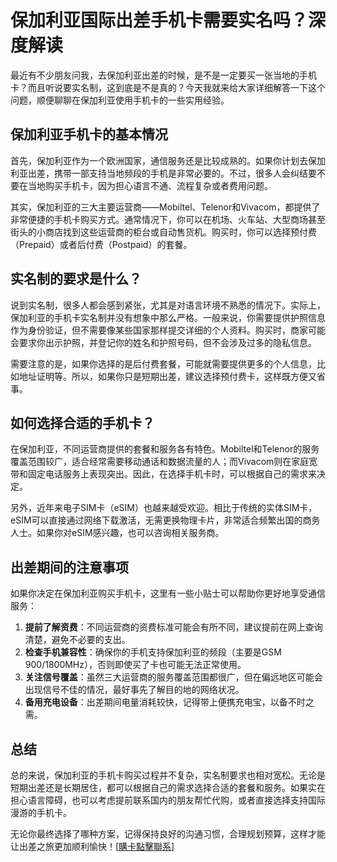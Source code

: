# 保加利亚国际出差手机卡需要实名吗？深度解读

最近有不少朋友问我，去保加利亚出差的时候，是不是一定要买一张当地的手机卡？而且听说要实名制，这到底是不是真的？今天我就来给大家详细解答一下这个问题，顺便聊聊在保加利亚使用手机卡的一些实用经验。

## 保加利亚手机卡的基本情况

首先，保加利亚作为一个欧洲国家，通信服务还是比较成熟的。如果你计划去保加利亚出差，携带一部支持当地频段的手机是非常必要的。不过，很多人会纠结要不要在当地购买手机卡，因为担心语言不通、流程复杂或者费用问题。

其实，保加利亚的三大主要运营商——Mobiltel、Telenor和Vivacom，都提供了非常便捷的手机卡购买方式。通常情况下，你可以在机场、火车站、大型商场甚至街头的小商店找到这些运营商的柜台或自动售货机。购买时，你可以选择预付费（Prepaid）或者后付费（Postpaid）的套餐。

## 实名制的要求是什么？

说到实名制，很多人都会感到紧张，尤其是对语言环境不熟悉的情况下。实际上，保加利亚的手机卡实名制并没有想象中那么严格。一般来说，你需要提供护照信息作为身份验证，但不需要像某些国家那样提交详细的个人资料。购买时，商家可能会要求你出示护照，并登记你的姓名和护照号码，但不会涉及过多的隐私信息。

需要注意的是，如果你选择的是后付费套餐，可能就需要提供更多的个人信息，比如地址证明等。所以，如果你只是短期出差，建议选择预付费卡，这样既方便又省事。

## 如何选择合适的手机卡？

在保加利亚，不同运营商提供的套餐和服务各有特色。Mobiltel和Telenor的服务覆盖范围较广，适合经常需要移动通话和数据流量的人；而Vivacom则在家庭宽带和固定电话服务上表现突出。因此，在选择手机卡时，可以根据自己的需求来决定。

另外，近年来电子SIM卡（eSIM）也越来越受欢迎。相比于传统的实体SIM卡，eSIM可以直接通过网络下载激活，无需更换物理卡片，非常适合频繁出国的商务人士。如果你对eSIM感兴趣，也可以咨询相关服务商。

## 出差期间的注意事项

如果你决定在保加利亚购买手机卡，这里有一些小贴士可以帮助你更好地享受通信服务：

1. **提前了解资费**：不同运营商的资费标准可能会有所不同，建议提前在网上查询清楚，避免不必要的支出。
2. **检查手机兼容性**：确保你的手机支持保加利亚的频段（主要是GSM 900/1800MHz），否则即使买了卡也可能无法正常使用。
3. **关注信号覆盖**：虽然三大运营商的服务覆盖范围都很广，但在偏远地区可能会出现信号不佳的情况，最好事先了解目的地的网络状况。
4. **备用充电设备**：出差期间电量消耗较快，记得带上便携充电宝，以备不时之需。

## 总结

总的来说，保加利亚的手机卡购买过程并不复杂，实名制要求也相对宽松。无论是短期出差还是长期居住，都可以根据自己的需求选择合适的套餐和服务。如果实在担心语言障碍，也可以考虑提前联系国内的朋友帮忙代购，或者直接选择支持国际漫游的手机卡。

无论你最终选择了哪种方案，记得保持良好的沟通习惯，合理规划预算，这样才能让出差之旅更加顺利愉快！[[購卡點擊聯系](https://t.me/s/esim1088)]